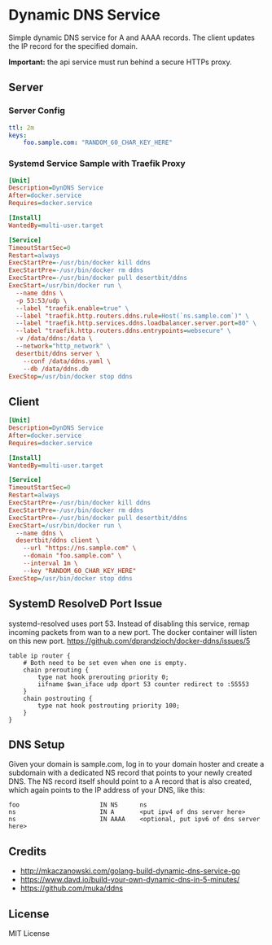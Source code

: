 # Dynamic DNS Service
Simple dynamic DNS service for A and AAAA records. The client updates the IP record for the specified domain.

**Important:** the api service must run behind a secure HTTPs proxy.

## Server

### Server Config
```yaml
ttl: 2m
keys:
    foo.sample.com: "RANDOM_60_CHAR_KEY_HERE"
```

### Systemd Service Sample with Traefik Proxy
```ini
[Unit]
Description=DynDNS Service
After=docker.service
Requires=docker.service

[Install]
WantedBy=multi-user.target

[Service]
TimeoutStartSec=0
Restart=always
ExecStartPre=-/usr/bin/docker kill ddns
ExecStartPre=-/usr/bin/docker rm ddns
ExecStartPre=-/usr/bin/docker pull desertbit/ddns
ExecStart=/usr/bin/docker run \
  --name ddns \
  -p 53:53/udp \
  --label "traefik.enable=true" \
  --label "traefik.http.routers.ddns.rule=Host(`ns.sample.com`)" \
  --label "traefik.http.services.ddns.loadbalancer.server.port=80" \
  --label "traefik.http.routers.ddns.entrypoints=websecure" \
  -v /data/ddns:/data \
  --network="http_network" \
  desertbit/ddns server \
    --conf /data/ddns.yaml \
    --db /data/ddns.db
ExecStop=/usr/bin/docker stop ddns
```

## Client
```ini
[Unit]
Description=DynDNS Service
After=docker.service
Requires=docker.service

[Install]
WantedBy=multi-user.target

[Service]
TimeoutStartSec=0
Restart=always
ExecStartPre=-/usr/bin/docker kill ddns
ExecStartPre=-/usr/bin/docker rm ddns
ExecStartPre=-/usr/bin/docker pull desertbit/ddns
ExecStart=/usr/bin/docker run \
  --name ddns \
  desertbit/ddns client \
    --url "https://ns.sample.com" \
    --domain "foo.sample.com" \
    --interval 1m \
    --key "RANDOM_60_CHAR_KEY_HERE"
ExecStop=/usr/bin/docker stop ddns
```

## SystemD ResolveD Port Issue
systemd-resolved uses port 53. Instead of disabling this service, remap incoming
packets from wan to a new port. The docker container will listen on this new port.
https://github.com/dprandzioch/docker-ddns/issues/5

```
table ip router {
    # Both need to be set even when one is empty.
    chain prerouting {
        type nat hook prerouting priority 0;
        iifname $wan_iface udp dport 53 counter redirect to :55553
    }
    chain postrouting {
        type nat hook postrouting priority 100;
    }
}
```

## DNS Setup

Given your domain is sample.com, log in to your domain hoster and create a subdomain with a dedicated NS record that points to your newly created DNS. The NS record itself should point to a A record that is also created, which again points to the IP address of your DNS, like this:

```
foo                      IN NS      ns
ns                       IN A       <put ipv4 of dns server here>
ns                       IN AAAA    <optional, put ipv6 of dns server here>
```

## Credits
- http://mkaczanowski.com/golang-build-dynamic-dns-service-go
- https://www.davd.io/build-your-own-dynamic-dns-in-5-minutes/
- https://github.com/muka/ddns

## License
MIT License
